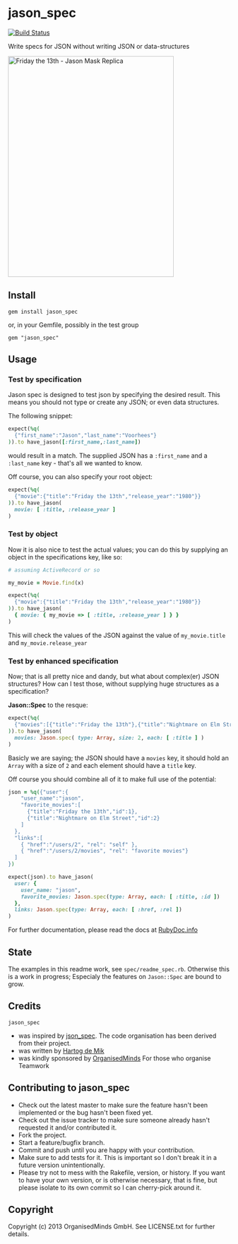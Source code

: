 # jason_spec

[![Build Status](https://travis-ci.org/OrganisedMinds/jason_spec.png?branch=master)](https://travis-ci.org/OrganisedMinds/jason_spec)

Write specs for JSON without writing JSON or data-structures

<a href="http://www.flickr.com/photos/frogdna/5534481247/" title="Friday the 13th - Jason Mask Replica by frogDNA, on Flickr"><img src="http://farm6.staticflickr.com/5094/5534481247_361aa64980.jpg" width="375" height="500" alt="Friday the 13th - Jason Mask Replica"></a>

## Install

`gem install jason_spec`

or, in your Gemfile, possibly in the test group

`gem "jason_spec"`


## Usage

### Test by specification

Jason spec is designed to test json by specifying the desired result. This
means you should not type or create any JSON; or even data structures.

The following snippet:

```ruby
expect(%q(
  {"first_name":"Jason","last_name":"Voorhees"}
)).to have_jason([:first_name,:last_name])
```

would result in a match. The supplied JSON has a `:first_name` and a
`:last_name` key - that's all we wanted to know.

Off course, you can also specify your root object:

```ruby
expect(%q(
  {"movie":{"title":"Friday the 13th","release_year":"1980"}}
)).to have_jason(
  movie: [ :title, :release_year ]
)
```

### Test by object

Now it is also nice to test the actual values; you can do this by supplying an
object in the specifications key, like so:

```ruby
# assuming ActiveRecord or so

my_movie = Movie.find(x)

expect(%q(
  {"movie":{"title":"Friday the 13th","release_year":"1980"}}
)).to have_jason(
  { movie: { my_movie => [ :title, :release_year ] } }
)
```

This will check the values of the JSON against the value of `my_movie.title`
and `my_movie.release_year`

### Test by enhanced specification

Now; that is all pretty nice and dandy, but what about complex(er) JSON
structures? How can I test those, without supplying huge structures as a
specification?

**Jason::Spec** to the resque:

```ruby
expect(%q(
  {"movies":[{"title":"Friday the 13th"},{"title":"Nightmare on Elm Street"}]}
)).to have_jason(
  movies: Jason.spec( type: Array, size: 2, each: [ :title ] )
)
```

Basicly we are saying; the JSON should have a `movies` key, it should hold
an `Array` with a size of `2` and each element should have a `title` key.

Off course you should combine all of it to make full use of the potential:

```ruby
json = %q({"user":{
    "user_name":"jason",
    "favorite_movies":[
      {"title":"Friday the 13th","id":1},
      {"title":"Nightmare on Elm Street","id":2}
    ]
  },
  "links":[
    { "href":"/users/2", "rel": "self" },
    { "href":"/users/2/movies", "rel": "favorite movies"}
  ]
})

expect(json).to have_jason(
  user: {
    user_name: "jason",
    favorite_movies: Jason.spec(type: Array, each: [ :title, :id ])
  },
  links: Jason.spec(type: Array, each: [ :href, :rel ])
)
```

For further documentation, please read the docs at [RubyDoc.info](http://rubydoc.info/gems/jason_spec)

## State

The examples in this readme work, see `spec/readme_spec.rb`. Otherwise this is
a work in progress; Especialy the features on `Jason::Spec` are bound to grow.

## Credits

`jason_spec`
* was inspired by [json_spec](https://github.com/collectiveidea/json_spec).
  The code organisation has been derived from their project.
* was written by [Hartog de Mik](https://github.com/coffeeaddict)
* was kindly sponsored by [OrganisedMinds](http://www.organisedminds.com/)
  For those who organise Teamwork

## Contributing to jason_spec

* Check out the latest master to make sure the feature hasn't been implemented
  or the bug hasn't been fixed yet.
* Check out the issue tracker to make sure someone already hasn't requested
  it and/or contributed it.
* Fork the project.
* Start a feature/bugfix branch.
* Commit and push until you are happy with your contribution.
* Make sure to add tests for it. This is important so I don't break it in a
  future version unintentionally.
* Please try not to mess with the Rakefile, version, or history. If you want to
  have your own version, or is otherwise necessary, that is fine, but please
  isolate to its own commit so I can cherry-pick around it.

## Copyright

Copyright (c) 2013 OrganisedMinds GmbH. See LICENSE.txt for
further details.

